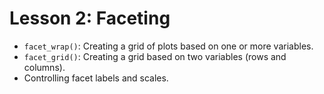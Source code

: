 # Lesson 2: Faceting

* `facet_wrap()`: Creating a grid of plots based on one or more variables.
* `facet_grid()`: Creating a grid based on two variables (rows and columns).
* Controlling facet labels and scales.
